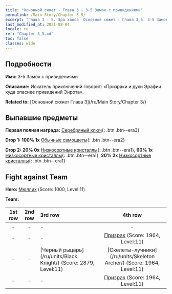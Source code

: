```yaml
---
title: "Основной сюжет - Глава 3 - 3-5 Замок с привидениями"
permalink: /Main Story/Chapter 3_5/
excerpt: "Глава 3 - 5. Эра хаоса  Основной сюжет - Глава 3_5. 3-5 Замок с привидениями"
last_modified_at: 2021-08-04
locale: ru
ref: "Chapter 3_5.md"
toc: false
classes: wide
---
```


## Подробности

 **Имя:** 3-5 Замок с привидениями

 **Описание:** Искатель приключений говорит: «Призраки и духи Эрафии куда опаснее привидений Энрота».

 **Related to:** [Основной сюжет Глава 3](/ru/Main Story/Chapter 3/)

## Выпавшие предметы

 **Первая полная награда:** [Серебряный ключ](/ItemsRU/con_693/){: .btn .btn--era3}

 **Drop 1:** **100% 1x** [Обычные самоцветы](/ItemsRU/mat_10/){: .btn .btn--era2}

 **Drop 2:** **20% 0x** [Низкосортные кристаллы](/ItemsRU/mat_5/){: .btn .btn--era1}, **60% 1x** [Низкосортные кристаллы](/ItemsRU/mat_5/){: .btn .btn--era1}, **20% 2x** [Низкосортные кристаллы](/ItemsRU/mat_5/){: .btn .btn--era1}


## Fight against Team
 **Hero:** [Мюллих](/ru/heroes/Mullich/) (Score: 1000, Level:11)

 **Team:**


  | 1st row | 2nd row | 3rd row | 4th row |
  |:----:|:----:|:----|:----:|
  | - | - | - | - |
  | - | - | - | [Призрак](/ru/units/Wight/) (Score: 1964, Level:11)  |
  | - | - | [Черный рыцарь](/ru/units/Black Knight/) (Score: 2879, Level:11)  | [Скелеты-лучники](/ru/units/Skeleton Archer/) (Score: 1964, Level:11)  |
  | - | - | - | [Призрак](/ru/units/Wight/) (Score: 1964, Level:11)  |


